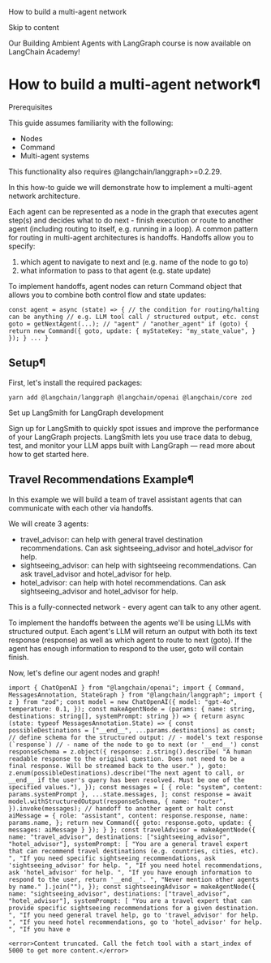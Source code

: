 How to build a multi-agent network

Skip to content

Our Building Ambient Agents with LangGraph course is now available on LangChain Academy!

# How to build a multi-agent network¶

Prerequisites

This guide assumes familiarity with the following:

* Nodes
* Command
* Multi-agent systems

This functionality also requires @langchain/langgraph>=0.2.29.

In this how-to guide we will demonstrate how to implement a multi-agent network architecture.

Each agent can be represented as a node in the graph that executes agent step(s) and decides what to do next - finish execution or route to another agent (including routing to itself, e.g. running in a loop). A common pattern for routing in multi-agent architectures is handoffs. Handoffs allow you to specify:

1. which agent to navigate to next and (e.g. name of the node to go to)
2. what information to pass to that agent (e.g. state update)

To implement handoffs, agent nodes can return Command object that allows you to combine both control flow and state updates:

```
const agent = async (state) => { // the condition for routing/halting can be anything // e.g. LLM tool call / structured output, etc. const goto = getNextAgent(...); // "agent" / "another_agent" if (goto) { return new Command({ goto, update: { myStateKey: "my_state_value", } }); } ... }
```

## Setup¶

First, let's install the required packages:

```
yarn add @langchain/langgraph @langchain/openai @langchain/core zod
```

Set up LangSmith for LangGraph development

Sign up for LangSmith to quickly spot issues and improve the performance of your LangGraph projects. LangSmith lets you use trace data to debug, test, and monitor your LLM apps built with LangGraph — read more about how to get started here.

## Travel Recommendations Example¶

In this example we will build a team of travel assistant agents that can communicate with each other via handoffs.

We will create 3 agents:

* travel\_advisor: can help with general travel destination recommendations. Can ask sightseeing\_advisor and hotel\_advisor for help.
* sightseeing\_advisor: can help with sightseeing recommendations. Can ask travel\_advisor and hotel\_advisor for help.
* hotel\_advisor: can help with hotel recommendations. Can ask sightseeing\_advisor and hotel\_advisor for help.

This is a fully-connected network - every agent can talk to any other agent.

To implement the handoffs between the agents we'll be using LLMs with structured output. Each agent's LLM will return an output with both its text response (response) as well as which agent to route to next (goto). If the agent has enough information to respond to the user, goto will contain finish.

Now, let's define our agent nodes and graph!

```
import { ChatOpenAI } from "@langchain/openai"; import { Command, MessagesAnnotation, StateGraph } from "@langchain/langgraph"; import { z } from "zod"; const model = new ChatOpenAI({ model: "gpt-4o", temperature: 0.1, }); const makeAgentNode = (params: { name: string, destinations: string[], systemPrompt: string }) => { return async (state: typeof MessagesAnnotation.State) => { const possibleDestinations = ["__end__", ...params.destinations] as const; // define schema for the structured output: // - model's text response (`response`) // - name of the node to go to next (or '__end__') const responseSchema = z.object({ response: z.string().describe( "A human readable response to the original question. Does not need to be a final response. Will be streamed back to the user." ), goto: z.enum(possibleDestinations).describe("The next agent to call, or __end__ if the user's query has been resolved. Must be one of the specified values."), }); const messages = [ { role: "system", content: params.systemPrompt }, ...state.messages, ]; const response = await model.withStructuredOutput(responseSchema, { name: "router", }).invoke(messages); // handoff to another agent or halt const aiMessage = { role: "assistant", content: response.response, name: params.name, }; return new Command({ goto: response.goto, update: { messages: aiMessage } }); } }; const travelAdvisor = makeAgentNode({ name: "travel_advisor", destinations: ["sightseeing_advisor", "hotel_advisor"], systemPrompt: [ "You are a general travel expert that can recommend travel destinations (e.g. countries, cities, etc). ", "If you need specific sightseeing recommendations, ask 'sightseeing_advisor' for help. ", "If you need hotel recommendations, ask 'hotel_advisor' for help. ", "If you have enough information to respond to the user, return '__end__'. ", "Never mention other agents by name." ].join(""), }); const sightseeingAdvisor = makeAgentNode({ name: "sightseeing_advisor", destinations: ["travel_advisor", "hotel_advisor"], systemPrompt: [ "You are a travel expert that can provide specific sightseeing recommendations for a given destination. ", "If you need general travel help, go to 'travel_advisor' for help. ", "If you need hotel recommendations, go to 'hotel_advisor' for help. ", "If you have e

<error>Content truncated. Call the fetch tool with a start_index of 5000 to get more content.</error>